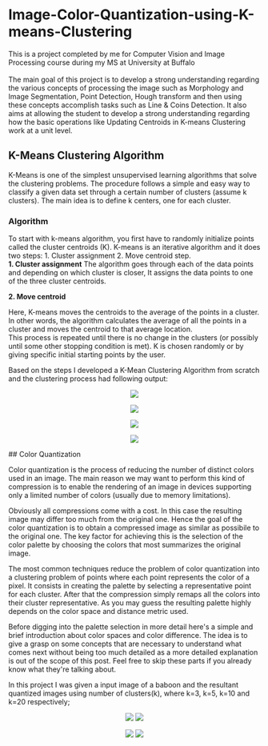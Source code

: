 # Image-Color-Quantization-using-K-means-Clustering
This is a project completed by me for Computer Vision and Image Processing course during my MS at University at Buffalo
</br></br>
The main goal of this project is to develop a strong understanding regarding the various concepts of processing the image such as Morphology and Image Segmentation, Point Detection, Hough transform and then using these concepts accomplish tasks such as Line & Coins Detection. It also aims at allowing the student to develop a strong understanding regarding how the basic operations like Updating Centroids in K-means Clustering work at a unit level.

## K-Means Clustering Algorithm

K-Means is one of the simplest unsupervised learning algorithms that solve the clustering problems. The procedure follows a simple and easy way to classify a given data set through a certain number of clusters (assume k clusters). The main idea is to define k centers, one for each cluster.

### Algorithm
To start with k-means algorithm, you first have to randomly initialize points called the cluster centroids (K). K-means is an iterative algorithm and it does two steps: 1. Cluster assignment 2. Move centroid step.</br>
**1. Cluster assignment**
The algorithm goes through each of the data points and depending on which cluster is closer, It assigns the data points to one of the three cluster centroids.

**2. Move centroid**

Here, K-means moves the centroids to the average of the points in a cluster. In other words, the algorithm calculates the average of all the points in a cluster and moves the centroid to that average location.</br>
This process is repeated until there is no change in the clusters (or possibly until some other stopping condition is met). K is chosen randomly or by giving specific initial starting points by the user.

Based on the steps I developed a K-Mean Clustering Algorithm from scratch and the clustering process had following output:</br>
<p align="center">
<img src="Images/1.png">
</p> 
<p align="center">
<img src="Images/2.png">
</p> 
<p align="center">
<img src="Images/3.png">
</p> 
<p align="center">
<img src="Images/4.png">
</p> 
## Color Quantization

Color quantization is the process of reducing the number of distinct colors used in an image. The main reason we may want to perform this kind of compression is to enable the rendering of an image in devices supporting only a limited number of colors (usually due to memory limitations).</br>

Obviously all compressions come with a cost. In this case the resulting image may differ too much from the original one. Hence the goal of the color quantization is to obtain a compressed image as similar as possibile to the original one. The key factor for achieving this is the selection of the color palette by choosing the colors that most summarizes the original image.</br>

The most common techniques reduce the problem of color quantization into a clustering problem of points where each point represents the color of a pixel. It consists in creating the palette by selecting a representative point for each cluster. After that the compression simply remaps all the colors into their cluster representative. As you may guess the resulting palette highly depends on the color space and distance metric used.</br>

Before digging into the palette selection in more detail here's a simple and brief introduction about color spaces and color difference. The idea is to give a grasp on some concepts that are necessary to understand what comes next without being too much detailed as a more detailed explanation is out of the scope of this post. Feel free to skip these parts if you already know what they're talking about.</br>

In this project I was given a input image of a baboon and the resultant quantized images using number of clusters(k), where k=3, k=5, k=10 and k=20 respectively;

<p align="center">
<img src="Images/5.png">
<img src="Images/6.png">
</p> 
<p align="center">
<img src="Images/7.png">
<img src="Images/8.png">
</p> 

